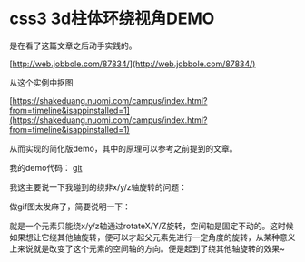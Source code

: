 # css3 3d柱体环绕视角DEMO

是在看了这篇文章之后动手实践的。

[http://web.jobbole.com/87834/](http://web.jobbole.com/87834/)

从这个实例中抠图

[https://shakeduang.nuomi.com/campus/index.html?from=timeline&isappinstalled=1](https://shakeduang.nuomi.com/campus/index.html?from=timeline&isappinstalled=1)

从而实现的简化版demo，其中的原理可以参考之前提到的文章。

我的demo代码：
[git](https://shakeduang.nuomi.com/campus/index.html?from=timeline&isappinstalled=1)

我这主要说一下我碰到的绕非x/y/z轴旋转的问题：

做gif图太发麻了，简要说明一下：

就是一个元素只能绕x/y/z轴通过rotateX/Y/Z旋转，空间轴是固定不动的。这时候如果想让它绕其他轴旋转，便可以才起父元素先进行一定角度的旋转，从某种意义上来说就是改变了这个元素的空间轴的方向。便是起到了绕其他轴旋转的效果~